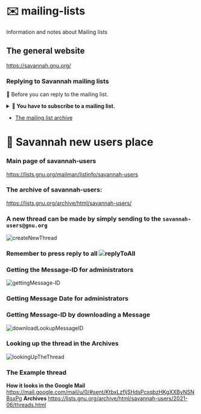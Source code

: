 # ✉️ mailing-lists
Information and notes about Mailing lists


## The general website
https://savannah.gnu.org/

### Replying to Savannah mailing lists

📩 Before you can reply to the mailing list.   


<details>
<summary><b>📨 You have to subscribe to a mailing list. </b></summary>


![image](https://user-images.githubusercontent.com/21064622/123506400-a223cf80-d66c-11eb-9234-7dd38fd6f8cc.png) 

</details>

* [The mailing list archive](https://lists.gnu.org/archive/html/)

# 🦌 Savannah new users place

### Main page of savannah-users
https://lists.gnu.org/mailman/listinfo/savannah-users

### The archive of savannah-users: 
https://lists.gnu.org/archive/html/savannah-users/

### A new thread can be made by simply sending to the `savannah-users@gnu.org`
![createNewThread](https://user-images.githubusercontent.com/21064622/123507123-77d41100-d670-11eb-9908-1347c5641e61.gif)

### Remember to press reply to all ![replyToAll](https://user-images.githubusercontent.com/21064622/123506591-a56b8b00-d66d-11eb-8ab4-c25cfc897d06.gif)

### Getting the Message-ID for administrators
![gettingMessage-ID](https://user-images.githubusercontent.com/21064622/123506717-5d993380-d66e-11eb-8f9f-7f9e568da35c.gif)

### Getting Message Date for administrators

### Getting Message-ID by downloading a Message
![downloadLookupMessageID](https://user-images.githubusercontent.com/21064622/123519746-d2439080-d6b5-11eb-862b-bdb4de736bea.gif)


### Looking up the thread in the Archives
![lookingUpTheThread](https://user-images.githubusercontent.com/21064622/123507277-34c66d80-d671-11eb-8686-5e133e8bd509.gif)

### The Example thread 
**How it looks in the Google Mail** https://mail.google.com/mail/u/0/#sent/KtbxLzfljSHdsPcxqbzHKgXXBvNSNBsxPg
**Archives** https://lists.gnu.org/archive/html/savannah-users/2021-06/threads.html


